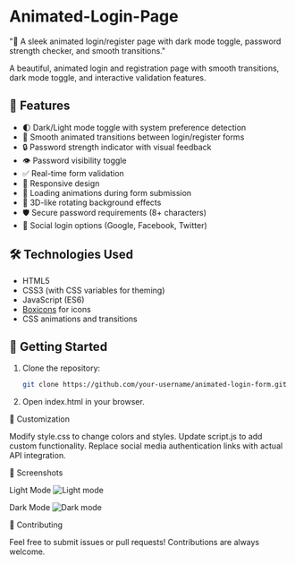 # Animated-Login-Page
"🌟 A sleek animated login/register page with dark mode toggle, password strength checker, and smooth transitions."

A beautiful, animated login and registration page with smooth transitions, dark mode toggle, and interactive validation features.

## 🎯 Features

- 🌓 Dark/Light mode toggle with system preference detection
- 🔄 Smooth animated transitions between login/register forms
- 🔒 Password strength indicator with visual feedback
- 👁️ Password visibility toggle
- ✅ Real-time form validation
- 📱 Responsive design
- 🚀 Loading animations during form submission
- 🔄 3D-like rotating background effects
- 🛡️ Secure password requirements (8+ characters)
- 📱 Social login options (Google, Facebook, Twitter)

## 🛠️ Technologies Used

- HTML5
- CSS3 (with CSS variables for theming)
- JavaScript (ES6)
- [Boxicons](https://boxicons.com/) for icons
- CSS animations and transitions

## 🚀 Getting Started

1. Clone the repository:
   ```bash
   git clone https://github.com/your-username/animated-login-form.git
2. Open index.html in your browser.

🎨 Customization

Modify style.css to change colors and styles.
Update script.js to add custom functionality.
Replace social media authentication links with actual API integration.

📸 Screenshots

Light Mode
![Light mode](https://github.com/user-attachments/assets/1c327eae-cdac-45a9-9f01-b5917583dd49)

Dark Mode
![Dark mode](https://github.com/user-attachments/assets/4cd26fcd-c759-4d4f-8dba-2f84179dd808)

🤝 Contributing

Feel free to submit issues or pull requests! Contributions are always welcome.

